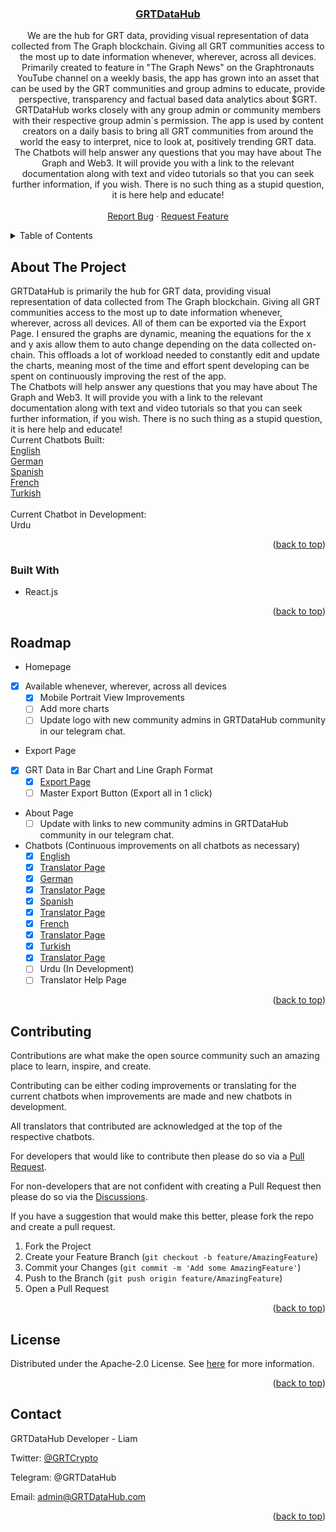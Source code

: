 <a name="readme-top"></a>

<h3 align="center"><a href="https://https://www.grtdatahub.com">GRTDataHub</a></h3>

  <p align="center">
    We are the hub for GRT data, providing visual representation of data collected from The Graph blockchain. Giving all GRT communities access to the most up to date information whenever, wherever, across all devices. Primarily created to feature in "The Graph News" on the Graphtronauts YouTube channel on a weekly basis, the app has grown into an asset that can be used by the GRT communities and group admins to educate, provide perspective, transparency and factual based data analytics about $GRT.
    <br />
    GRTDataHub works closely with any group admin or community members with their respective group admin`s permission. The app is used by content creators on a daily basis to bring all GRT communities from around the world the easy to interpret, nice to look at, positively trending GRT data.
    <br />
    The Chatbots will help answer any questions that you may have about The Graph and Web3. It will provide you with a link to the relevant documentation along with text and video tutorials so that you can seek further information, if you wish. There is no such thing as a stupid question, it is here help and educate!
    <br />
    <br />
    <a href="https://github.com/github_username/repo_name/issues">Report Bug</a>
    ·
    <a href="https://github.com/github_username/repo_name/issues">Request Feature</a>
  </p>
</div>

<!-- TABLE OF CONTENTS -->
<details>
  <summary>Table of Contents</summary>
  <ol>
    <li>
      <a href="#about-the-project">About The Project</a>
      <ul>
        <li><a href="#built-with">Built With</a></li>
      </ul>
    </li>
    <li><a href="#roadmap">Roadmap</a></li>
    <li><a href="#contributing"> Contributing and Translating </a></li>
    <li><a href="#license">License</a></li>
    <li><a href="#contact">Contact</a></li>
  </ol>
</details>


<!-- ABOUT THE PROJECT -->
## About The Project

GRTDataHub is primarily the hub for GRT data, providing visual representation of data collected from The Graph blockchain. Giving all GRT communities access to the most up to date information whenever, wherever, across all devices. All of them can be exported via the Export Page. I ensured the graphs are dynamic, meaning the equations for the x and y axis allow them to auto change depending on the data collected on-chain. This offloads a lot of workload needed to constantly edit and update the charts, meaning most of the time and effort spent developing can be spent on continuously improving the  rest of the app. 
<br />
The Chatbots will help answer any questions that you may have about The Graph and Web3. It will provide you with a link to the relevant documentation along with text and video tutorials so that you can seek further information, if you wish. There is no such thing as a stupid question, it is here help and educate!
<br />
Current Chatbots Built:
<br />
<a href="https://www.GRTDataHub.com/ENGchatBot">English</a>
<br />
<a href="https://www.GRTDataHub.com/GERchatBot">German</a>
<br />
 <a href="https://www.GRTDataHub.com/ESPchatBot">Spanish</a>
<br />
<a href="https://www.GRTDataHub.com/FRAchatBot">French</a>
<br />
<a href="https://www.GRTDataHub.com/TURchatBot">Turkish</a>
<br />
<br />
Current Chatbot in Development:
<br />
Urdu

<p align="right">(<a href="#readme-top">back to top</a>)</p>



### Built With

* React.js

<p align="right">(<a href="#readme-top">back to top</a>)</p>


<!-- ROADMAP -->
## Roadmap

- Homepage 
- [x] Available whenever, wherever, across all devices
    - [x] Mobile Portrait View Improvements 
    - [ ] Add more charts 
    - [ ] Update logo with new community admins in GRTDataHub community in our telegram chat. 
- Export Page 
- [x] GRT Data in Bar Chart and Line Graph Format
    - [x] <a href="https://www.GRTDataHub.com/exportPage">Export Page</a>
    - [ ] Master Export Button (Export all in 1 click)
- About Page
    - [ ] Update with links to new community admins in GRTDataHub community in our telegram chat. 
- Chatbots (Continuous improvements on all chatbots as necessary)
    - [x] <a href="https://www.GRTDataHub.com/ENGchatBot">English</a> 
     - [x] <a href="https://www.GRTDataHub.com/ENGTranslatorHelp">Translator Page</a>  
    - [x] <a href="https://www.GRTDataHub.com/GERchatBot">German</a>
     - [x] <a href="https://www.GRTDataHub.com/GERTranslatorHelp">Translator Page</a>  
    - [x] <a href="https://www.GRTDataHub.com/ESPchatBot">Spanish</a>
     - [x] <a href="https://www.GRTDataHub.com/ESPTranslatorHelp">Translator Page</a>   
    - [x] <a href="https://www.GRTDataHub.com/FRAchatBot">French</a>
     - [x] <a href="https://www.GRTDataHub.com/FRATranslatorHelp">Translator Page</a>   
    - [x] <a href="https://www.GRTDataHub.com/TURchatBot">Turkish</a>
     - [x] <a href="https://www.GRTDataHub.com/TURTranslatorHelp">Translator Page</a>  
    - [ ] Urdu (In Development)
     - [ ] Translator Help Page 

<p align="right">(<a href="#readme-top">back to top</a>)</p>


<!-- CONTRIBUTING -->
## Contributing

Contributions are what make the open source community such an amazing place to learn, inspire, and create.

Contributing can be either coding improvements or translating for the current chatbots when improvements are made and new chatbots in development. 

All translators that contributed are acknowledged at the top of the respective chatbots.

For developers that would like to contribute then please do so via a <a href="https://github.com/GRTDataHub/GRTDataHubDevelopment/pulls">Pull Request</a>. 

For non-developers that are not confident with creating a Pull Request then please do so via the <a href="https://github.com/GRTDataHub/GRTDataHubDevelopment/discussions">Discussions</a>. 

If you have a suggestion that would make this better, please fork the repo and create a pull request.

1. Fork the Project
2. Create your Feature Branch (`git checkout -b feature/AmazingFeature`)
3. Commit your Changes (`git commit -m 'Add some AmazingFeature'`)
4. Push to the Branch (`git push origin feature/AmazingFeature`)
5. Open a Pull Request

<p align="right">(<a href="#readme-top">back to top</a>)</p>


<!-- LICENSE -->
## License

Distributed under the Apache-2.0 License. See <a href="https://github.com/GRTDataHub/GRTDataHubDevelopment/blob/main/LICENSE">here</a> for more information.

<p align="right">(<a href="#readme-top">back to top</a>)</p>


<!-- CONTACT -->
## Contact

GRTDataHub Developer - Liam

Twitter: [@GRTCrypto](https://twitter.com/GRTCrypto) 

Telegram: @GRTDataHub  

Email: admin@GRTDataHub.com

<p align="right">(<a href="#readme-top">back to top</a>)</p>
